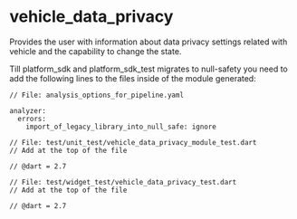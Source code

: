 # vehicle_data_privacy

Provides the user with information about data privacy settings related with vehicle and the capability to change the state.

Till platform_sdk and platform_sdk_test migrates to null-safety you need to add the following lines to the files inside of the module generated:
```
// File: analysis_options_for_pipeline.yaml

analyzer:
  errors:
    import_of_legacy_library_into_null_safe: ignore
```

```
// File: test/unit_test/vehicle_data_privacy_module_test.dart
// Add at the top of the file

// @dart = 2.7
```

```
// File: test/widget_test/vehicle_data_privacy_test.dart
// Add at the top of the file

// @dart = 2.7
```
